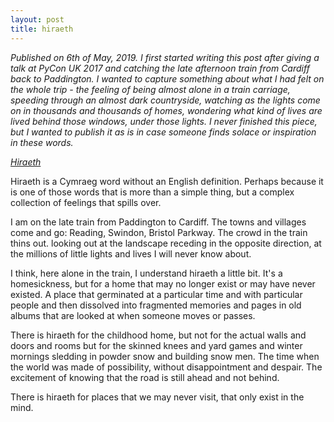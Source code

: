 ```yaml
---
layout: post
title: hiraeth
---
```


_Published on 6th of May, 2019. I first started writing this post after giving a talk at PyCon UK 2017 and catching the late afternoon train from Cardiff back to Paddington. I wanted to capture something about what I had felt on the whole trip - the feeling of being almost alone in a train carriage, speeding through an almost dark countryside, watching as the lights come on in thousands and thousands of homes, wondering what kind of lives are lived behind those windows, under those lights. I never finished this piece, but I wanted to publish it as is in case someone finds solace or inspiration in these words._

[_Hiraeth_](https://sites.psu.edu/kielarpassionblog2/2016/04/02/hiraeth/)



Hiraeth is a Cymraeg word without an English definition. Perhaps because it is one of those words that is more than a simple thing, but a complex collection of feelings that spills over.

I am on the late train from Paddington to Cardiff. The towns and villages come and go: Reading, Swindon, Bristol Parkway. The crowd in the train thins out.  looking out at the landscape receding in the opposite direction, at the millions of little lights and lives I will never know about.

I think, here alone in the train, I understand hiraeth a little bit. It's a homesickness, but for a home that may no longer exist or may have never existed. A place that germinated at a particular time and with particular people and then dissolved into fragmented memories and pages in old albums that are looked at when someone moves or passes.

There is hiraeth for the childhood home, but not for the actual walls and doors and rooms but for the skinned knees and yard games and winter mornings sledding in powder snow and building snow men. The time when the world was made of possibility, without disappointment and despair. The excitement of knowing that the road is still ahead and not behind.  

There is hiraeth for places that we may never visit, that only exist in the mind.



 
